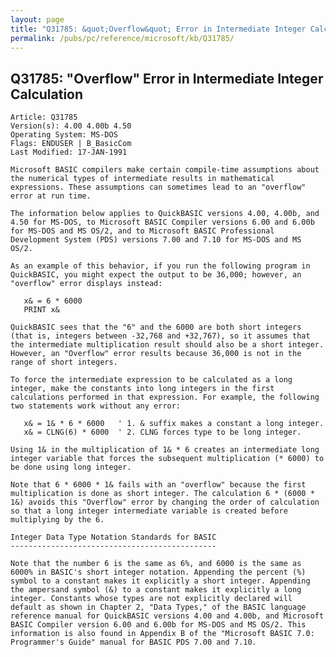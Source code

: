 ```yaml
---
layout: page
title: "Q31785: &quot;Overflow&quot; Error in Intermediate Integer Calculation"
permalink: /pubs/pc/reference/microsoft/kb/Q31785/
---
```


## Q31785: &quot;Overflow&quot; Error in Intermediate Integer Calculation

	Article: Q31785
	Version(s): 4.00 4.00b 4.50
	Operating System: MS-DOS
	Flags: ENDUSER | B_BasicCom
	Last Modified: 17-JAN-1991
	
	Microsoft BASIC compilers make certain compile-time assumptions about
	the numerical types of intermediate results in mathematical
	expressions. These assumptions can sometimes lead to an "overflow"
	error at run time.
	
	The information below applies to QuickBASIC versions 4.00, 4.00b, and
	4.50 for MS-DOS, to Microsoft BASIC Compiler versions 6.00 and 6.00b
	for MS-DOS and MS OS/2, and to Microsoft BASIC Professional
	Development System (PDS) versions 7.00 and 7.10 for MS-DOS and MS
	OS/2.
	
	As an example of this behavior, if you run the following program in
	QuickBASIC, you might expect the output to be 36,000; however, an
	"overflow" error displays instead:
	
	   x& = 6 * 6000
	   PRINT x&
	
	QuickBASIC sees that the "6" and the 6000 are both short integers
	(that is, integers between -32,768 and +32,767), so it assumes that
	the intermediate multiplication result should also be a short integer.
	However, an "Overflow" error results because 36,000 is not in the
	range of short integers.
	
	To force the intermediate expression to be calculated as a long
	integer, make the constants into long integers in the first
	calculations performed in that expression. For example, the following
	two statements work without any error:
	
	   x& = 1& * 6 * 6000   ' 1. & suffix makes a constant a long integer.
	   x& = CLNG(6) * 6000  ' 2. CLNG forces type to be long integer.
	
	Using 1& in the multiplication of 1& * 6 creates an intermediate long
	integer variable that forces the subsequent multiplication (* 6000) to
	be done using long integer.
	
	Note that 6 * 6000 * 1& fails with an "overflow" because the first
	multiplication is done as short integer. The calculation 6 * (6000 *
	1&) avoids this "Overflow" error by changing the order of calculation
	so that a long integer intermediate variable is created before
	multiplying by the 6.
	
	Integer Data Type Notation Standards for BASIC
	----------------------------------------------
	
	Note that the number 6 is the same as 6%, and 6000 is the same as
	6000% in BASIC's short integer notation. Appending the percent (%)
	symbol to a constant makes it explicitly a short integer. Appending
	the ampersand symbol (&) to a constant makes it explicitly a long
	integer. Constants whose types are not explicitly declared will
	default as shown in Chapter 2, "Data Types," of the BASIC language
	reference manual for QuickBASIC versions 4.00 and 4.00b, and Microsoft
	BASIC Compiler version 6.00 and 6.00b for MS-DOS and MS OS/2. This
	information is also found in Appendix B of the "Microsoft BASIC 7.0:
	Programmer's Guide" manual for BASIC PDS 7.00 and 7.10.
